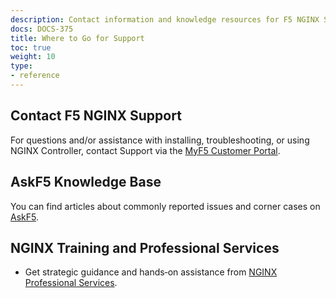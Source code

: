 ```yaml
---
description: Contact information and knowledge resources for F5 NGINX Support.
docs: DOCS-375
title: Where to Go for Support
toc: true
weight: 10
type:
- reference
---
```



## Contact F5 NGINX Support

For questions and/or assistance with installing, troubleshooting, or using NGINX Controller, contact Support via the [MyF5 Customer Portal](https://account.f5.com/myf5).

## AskF5 Knowledge Base

You can find articles about commonly reported issues and corner cases on [AskF5](https://support.f5.com/csp/knowledge-center/software/NGINX?module=NGINX%20Controller).

## NGINX Training and Professional Services

- Get strategic guidance and hands‑on assistance from [NGINX Professional Services](https://www.nginx.com/services/#package_detail_section).
